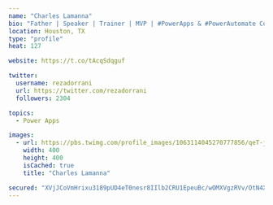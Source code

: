 ```yaml
---
name: "Charles Lamanna"
bio: "Father | Speaker | Trainer | MVP | #PowerApps & #PowerAutomate Community Super User | YouTuber Right-pointing triangle http://youtube.com/c/rezadorrani | Learn - Share - Clockwise rightwards and leftwards open circle arrows"
location: Houston, TX
type: "profile"
heat: 127

website: https://t.co/tAcqSdqguf

twitter:
  username: rezadorrani
  url: https://twitter.com/rezadorrani
  followers: 2304

topics:
  - Power Apps

images:
  - url: https://pbs.twimg.com/profile_images/1063114045270777856/qeT-jpWr_400x400.jpg
    width: 400
    height: 400
    isCached: true
    title: "Charles Lamanna"

secured: "XVjJCoVmHrixu3189pUD4eT0nesr8IIlb2CRU1EpeuBc/wOMXVgzRVv/OtN4XzqBpAOYG2fDM6S8bGOEsQLYvmNtywx1ZFmyBLlYygRT6wv2ErV0l7Wla1m1wJxQOoW+0DKJqKjnbAyzpPELx7UmCEDK+ZWXi4Q217zqeNrFTrAsHwkXHbDA+dXicpSbBSEdwTue9MEutWfu4UXEnnkEZtRLFvwjn9mTFUZepH9YihCTdwmzhYSfI5mGOZV7Yqxpm4C2r4pbAAVE4Kurs6PBl00NzSnFMf9/qqFFX4/MHbG2Cs8fmwAs2FEuQvaua0ODHYEgF+uLMBrxTMlPCGuC4HqWv3LuY7jDR2vWjwCVug3q515TMXq2xBqDXZc05BovLQL6YamdmpELU4AnhK9YvIA0Heqq7s4zAOXB0qrdqQ0=;aIYjjQL7twsfhvvRZ/VQZQ=="
---
```


